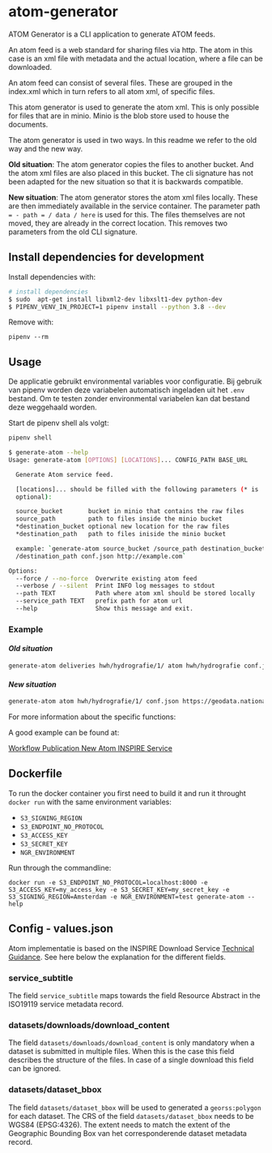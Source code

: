 # atom-generator

ATOM Generator is a CLI application to generate ATOM feeds.

An atom feed is a web standard for sharing files via http. The atom in this case is an xml file with metadata and the actual location, where a file can be downloaded.

An atom feed can consist of several files. These are grouped in the index.xml which in turn refers to all atom xml, of specific files.

This atom generator is used to generate the atom xml. This is only possible for files that are in minio. Minio is the blob store used to house the documents.

The atom generator is used in two ways. In this readme we refer to the old way and the new way.

__Old situation__: The atom generator copies the files to another bucket. And the atom xml files are also placed in this bucket. The cli signature has not been adapted for the new situation so that it is backwards compatible.

__New situation__: The atom generator stores the atom xml files locally. These are then immediately available in the service container. The parameter path `= - path = / data / here` is used for this. The files themselves are not moved, they are already in the correct location. This removes two parameters from the old CLI signature.

## Install dependencies for development

Install dependencies with:

```bash
# install dependencies
$ sudo  apt-get install libxml2-dev libxslt1-dev python-dev
$ PIPENV_VENV_IN_PROJECT=1 pipenv install --python 3.8 --dev
```

Remove with:

```pipenv
pipenv --rm
```

## Usage

De applicatie gebruikt environmental variables voor configuratie. Bij gebruik van
pipenv worden deze variabelen automatisch ingeladen uit het `.env` bestand. Om te testen
zonder environmental variabelen kan dat bestand deze weggehaald worden.

Start de pipenv shell als volgt:

```bash
pipenv shell
```

```bash
$ generate-atom --help
Usage: generate-atom [OPTIONS] [LOCATIONS]... CONFIG_PATH BASE_URL

  Generate Atom service feed.

  [locations]... should be filled with the following parameters (* is
  optional):

  source_bucket       bucket in minio that contains the raw files
  source_path         path to files inside the minio bucket
  *destination_bucket optional new location for the raw files
  *destination_path   path to files iniside the minio bucket

  example: `generate-atom source_bucket /source_path destination_bucket
  /destination_path conf.json http://example.com`

Options:
  --force / --no-force  Overwrite existing atom feed
  --verbose / --silent  Print INFO log messages to stdout
  --path TEXT           Path where atom xml should be stored locally
  --service_path TEXT   prefix path for atom url
  --help                Show this message and exit.
```

### Example

#### _Old situation_

```bash
generate-atom deliveries hwh/hydrografie/1/ atom hwh/hydrografie conf.json https://geodata.nationaalgeoregister.nl
```

#### _New situation_

```bash
generate-atom atom hwh/hydrografie/1/ conf.json https://geodata.nationaalgeoregister.nl --path=/output --service_path=/hydrografie/v0_1
```

For more information about the specific functions:

A good example can be found at:

[Workflow Publication New Atom INSPIRE Service](manual_create_atom.md)

## Dockerfile

To run the docker container you first need to build it and run it throught `docker run` with the same environment variables:

- `S3_SIGNING_REGION`
- `S3_ENDPOINT_NO_PROTOCOL`
- `S3_ACCESS_KEY`
- `S3_SECRET_KEY`
- `NGR_ENVIRONMENT`

Run through the commandline:

```docker
docker run -e S3_ENDPOINT_NO_PROTOCOL=localhost:8000 -e S3_ACCESS_KEY=my_access_key -e S3_SECRET_KEY=my_secret_key -e S3_SIGNING_REGION=Amsterdam -e NGR_ENVIRONMENT=test generate-atom --help
```

## Config - values.json

Atom implementatie is based on the INSPIRE Download Service [Technical Guidance](https://inspire.ec.europa.eu/documents/Network_Services/Technical_Guidance_Download_Services_v3.1.pdf). See here below the explanation for the different fields.

### service_subtitle

The field `service_subtitle` maps towards the field Resource Abstract in the ISO19119 service metadata record.

### datasets/downloads/download_content

The field `datasets/downloads/download_content` is only mandatory when a dataset is submitted in multiple files. When this is the case this field describes the structure of the files. In case of a single download this field can be ignored.

### datasets/dataset_bbox

The field `datasets/dataset_bbox` will be used to generated a `georss:polygon` for each dataset. The CRS of the field `datasets/dataset_bbox` needs to be WGS84 (EPSG:4326). The extent needs to match the extent of the Geographic Bounding Box van het corresponderende dataset metadata record.
